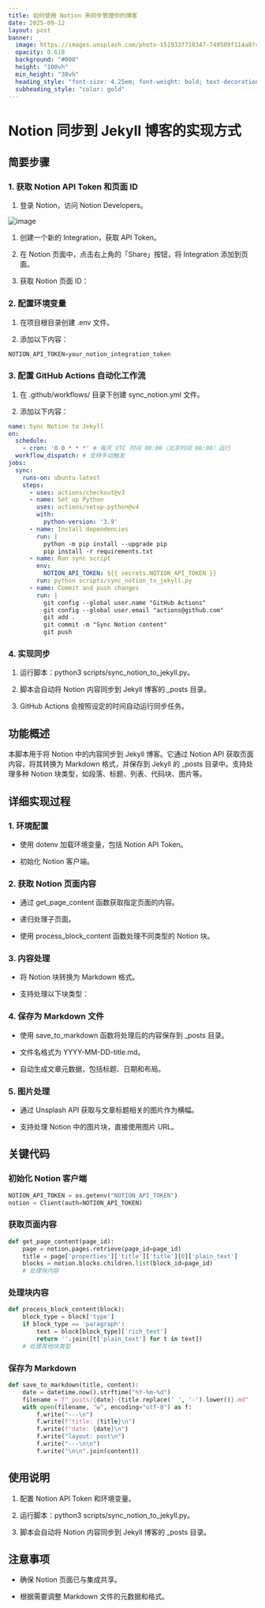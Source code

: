 ```yaml
---
title: 如何使用 Notion 来同步管理你的博客
date: 2025-09-12
layout: post
banner:
  image: https://images.unsplash.com/photo-1519337718347-749509f114a8?crop=entropy&cs=tinysrgb&fit=max&fm=jpg&ixid=M3w2OTIwMzJ8MHwxfHJhbmRvbXx8fHx8fHx8fDE3NTc2NjU2MTd8&ixlib=rb-4.1.0&q=80&w=1080
  opacity: 0.618
  background: "#000"
  height: "100vh"
  min_height: "38vh"
  heading_style: "font-size: 4.25em; font-weight: bold; text-decoration: underline"
  subheading_style: "color: gold"
---
```


# Notion 同步到 Jekyll 博客的实现方式

## 简要步骤

### 1. 获取 Notion API Token 和页面 ID

1. 登录 Notion，访问 Notion Developers。

![image](https://prod-files-secure.s3.us-west-2.amazonaws.com/a7a0cc5a-89b9-4cda-8686-1fba0ca52f40/d19c1afe-dea5-4312-9333-786b0ba83054/image.png?X-Amz-Algorithm=AWS4-HMAC-SHA256&X-Amz-Content-Sha256=UNSIGNED-PAYLOAD&X-Amz-Credential=ASIAZI2LB466YN7PSSZV%2F20250912%2Fus-west-2%2Fs3%2Faws4_request&X-Amz-Date=20250912T082657Z&X-Amz-Expires=3600&X-Amz-Security-Token=IQoJb3JpZ2luX2VjELD%2F%2F%2F%2F%2F%2F%2F%2F%2F%2FwEaCXVzLXdlc3QtMiJGMEQCIHJKBRdn4QGNviT6xw6cx8SbSkRKXYk3IvLBZd1xPoctAiB7%2FhDG6zxiPSZ4PubaWSdSWSVWZ8auhTZbDAq0CDATTyr%2FAwgpEAAaDDYzNzQyMzE4MzgwNSIMlIklbrR7uca%2FYLyiKtwDqIgbcJBXOa2mfaXCMIOSifVPZNmTf4yImg%2FapSp%2B9%2FR9V%2B77qD2ifOxr3wuPMI5mxJN0fhPtWOv0IN5dkeBX1Oi4vrBZhJ7B1i14DjEEAZCVciNLzc48AnqX9IAfnkVvITYypEO%2FGIKtNXql35mh2q2U%2B%2B%2FDLmZGcZxTC66LTpdATEHyGJ%2F3ohdqrnZgdfiZx8YlorK2BaQFc3w0Ds1QFk6vUKIfCAjdjAYcwxgwSKj%2BVP20JF90ssL2qnPcUfcC93oingz9rM49URmFpGzXsYcGFtdVYTiom6X8QixOqNWhD%2Fj4WM2F%2BSsvtArkxToWXDvc1TQisw4W7h2%2FAsdJSqoLM4rheyMdHtnIjY%2FaxHdTxau3CMNhyARP9vegVaNDtyxboQYyakAlUVKi9TtLP0wzLz0I211npJj943VLTaid3BKly1cInKNbKahZQE%2BNFGxRd4TMH7wp9xMfmfNNw4ux01hiq0PupzaFOChGbVMbdWleLpwCXljtfy7s0QaAfg6K1TEzOSsbO%2FbJ%2Bhf24tevYXxv11%2FWHRkbHBE%2BNX5gSwJfZb27MTohzHE3DiSJ6%2Bhds0gvr0s7zm1d42deKmUAzMULr3yPUtbjKfW7QtkUHcREDFUAR9HdeQ8w7qqPxgY6pgEZ3U3wN9M9PnpImhyqEn4UzxCOPqpCU9na%2BLhVdCtqb6jln9AqzkUAvEJJ8WeLRbXwj7LDPBXGpE2hjhhJMCIYRhW2B959ttC%2F%2FcZh6nP2191S5%2FYwhV2%2FWoIF2hwPCGR8bhrxVxO1PLCBPMnD%2FdL3y3MPPeLpV7de2aq5%2B9F3SMyTfcGqgZNrBY0XP%2BHWDTtUmpALqaMIc0uglxxUwvYVqXP0y69o&X-Amz-Signature=a5c87837acdb490f658cbcaf7b477235e331b8fa8e778be3e3ee73f5b22a27c5&X-Amz-SignedHeaders=host&x-amz-checksum-mode=ENABLED&x-id=GetObject)

1. 创建一个新的 Integration，获取 API Token。

1. 在 Notion 页面中，点击右上角的「Share」按钮，将 Integration 添加到页面。

1. 获取 Notion 页面 ID：


### 2. 配置环境变量

1. 在项目根目录创建 .env 文件。

1. 添加以下内容：

```javascript
NOTION_API_TOKEN=your_notion_integration_token
```

### 3. 配置 GitHub Actions 自动化工作流

1. 在 .github/workflows/ 目录下创建 sync_notion.yml 文件。

1. 添加以下内容：

```yaml
name: Sync Notion to Jekyll
on:
  schedule:
    - cron: '0 0 * * *' # 每天 UTC 时间 00:00（北京时间 08:00）运行
  workflow_dispatch: # 支持手动触发
jobs:
  sync:
    runs-on: ubuntu-latest
    steps:
      - uses: actions/checkout@v3
      - name: Set up Python
        uses: actions/setup-python@v4
        with:
          python-version: '3.9'
      - name: Install dependencies
        run: |
          python -m pip install --upgrade pip
          pip install -r requirements.txt
      - name: Run sync script
        env:
          NOTION_API_TOKEN: ${{ secrets.NOTION_API_TOKEN }}
        run: python scripts/sync_notion_to_jekyll.py
      - name: Commit and push changes
        run: |
          git config --global user.name "GitHub Actions"
          git config --global user.email "actions@github.com"
          git add .
          git commit -m "Sync Notion content"
          git push
```

### 4. 实现同步

1. 运行脚本：python3 scripts/sync_notion_to_jekyll.py。

1. 脚本会自动将 Notion 内容同步到 Jekyll 博客的 _posts 目录。

1. GitHub Actions 会按照设定的时间自动运行同步任务。

## 功能概述

本脚本用于将 Notion 中的内容同步到 Jekyll 博客。它通过 Notion API 获取页面内容，将其转换为 Markdown 格式，并保存到 Jekyll 的 _posts 目录中。支持处理多种 Notion 块类型，如段落、标题、列表、代码块、图片等。

## 详细实现过程

### 1. 环境配置

- 使用 dotenv 加载环境变量，包括 Notion API Token。

- 初始化 Notion 客户端。

### 2. 获取 Notion 页面内容

- 通过 get_page_content 函数获取指定页面的内容。

- 递归处理子页面。

- 使用 process_block_content 函数处理不同类型的 Notion 块。

### 3. 内容处理

- 将 Notion 块转换为 Markdown 格式。

- 支持处理以下块类型：


### 4. 保存为 Markdown 文件

- 使用 save_to_markdown 函数将处理后的内容保存到 _posts 目录。

- 文件名格式为 YYYY-MM-DD-title.md。

- 自动生成文章元数据，包括标题、日期和布局。

### 5. 图片处理

- 通过 Unsplash API 获取与文章标题相关的图片作为横幅。

- 支持处理 Notion 中的图片块，直接使用图片 URL。

## 关键代码

### 初始化 Notion 客户端

```python
NOTION_API_TOKEN = os.getenv("NOTION_API_TOKEN")
notion = Client(auth=NOTION_API_TOKEN)
```

### 获取页面内容

```python
def get_page_content(page_id):
    page = notion.pages.retrieve(page_id=page_id)
    title = page['properties']['title']['title'][0]['plain_text']
    blocks = notion.blocks.children.list(block_id=page_id)
    # 处理块内容
```

### 处理块内容

```python
def process_block_content(block):
    block_type = block['type']
    if block_type == 'paragraph':
        text = block[block_type]['rich_text']
        return ''.join([t['plain_text'] for t in text])
    # 处理其他块类型
```

### 保存为 Markdown

```python
def save_to_markdown(title, content):
    date = datetime.now().strftime("%Y-%m-%d")
    filename = f"_posts/{date}-{title.replace(' ', '-').lower()}.md"
    with open(filename, "w", encoding="utf-8") as f:
        f.write("---\n")
        f.write(f"title: {title}\n")
        f.write(f"date: {date}\n")
        f.write("layout: post\n")
        f.write("---\n\n")
        f.write("\n\n".join(content))
```

## 使用说明

1. 配置 Notion API Token 和环境变量。

1. 运行脚本：python3 scripts/sync_notion_to_jekyll.py。

1. 脚本会自动将 Notion 内容同步到 Jekyll 博客的 _posts 目录。

## 注意事项

- 确保 Notion 页面已与集成共享。

- 根据需要调整 Markdown 文件的元数据和格式。